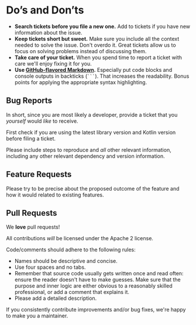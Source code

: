 # Do’s and Don’ts

* **Search tickets before you file a new one.** Add to tickets if you have new information about the issue.
* **Keep tickets short but sweet.** Make sure you include all the context needed to solve the issue. Don't overdo it. Great tickets allow us to focus on solving problems instead of discussing them.
* **Take care of your ticket.** When you spend time to report a ticket with care we'll enjoy fixing it for you.
* **Use [GitHub-flavored Markdown](https://help.github.com/articles/markdown-basics/).** Especially put code blocks and console outputs in backticks (```` ``` ````). That increases the readability. Bonus points for applying the appropriate syntax highlighting.

## Bug Reports

In short, since you are most likely a developer, provide a ticket that you _yourself_ would _like_ to receive.

First check if you are using the latest library version and Kotlin version before filing a ticket.

Please include steps to reproduce and _all_ other relevant information, including any other relevant dependency and version information.

## Feature Requests

Please try to be precise about the proposed outcome of the feature and how it
would related to existing features.


## Pull Requests

We **love** pull requests!

All contributions _will_ be licensed under the Apache 2 license.

Code/comments should adhere to the following rules:

* Names should be descriptive and concise.
* Use four spaces and no tabs.
* Remember that source code usually gets written once and read often: ensure
  the reader doesn't have to make guesses. Make sure that the purpose and inner
  logic are either obvious to a reasonably skilled professional, or add a
  comment that explains it.
* Please add a detailed description.

If you consistently contribute improvements and/or bug fixes, we're happy to make you a maintainer.